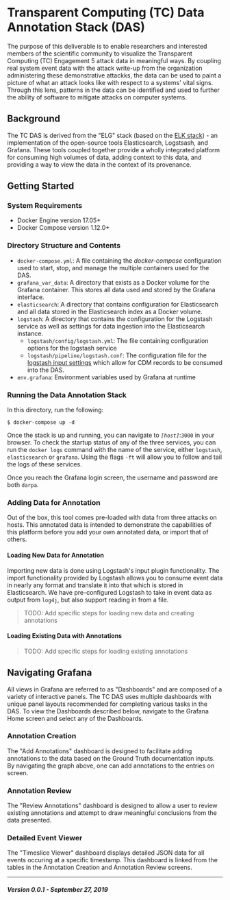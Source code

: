 
# Transparent Computing (TC) Data Annotation Stack (DAS)
The purpose of this deliverable is to enable researchers and interested members of the scientific community to visualize the Transparent Computing (TC) Engagement 5 attack data in meaningful ways. By coupling real system event data with the attack write-up from the organization administering these demonstrative attackks, the data can be used to paint a picture of what an attack looks like with respect to a systems' vital signs. Through this lens, patterns in the data can be identified and used to further the ability of software to mitigate attacks on computer systems. 

## Background
The TC DAS is derived from the "ELG" stack (based on the [ELK stack](https://www.elastic.co/what-is/elk-stack)) - an implementation of the open-source tools Elasticsearch, Logstsash, and Grafana. These tools coupled together provide a wholly integrated platform for consuming high volumes of data, adding context to this data, and providing a way to view the data in the context of its provenance.

## Getting Started
### System Requirements
- Docker Engine version 17.05+
- Docker Compose version 1.12.0+

### Directory Structure and Contents
- `docker-compose.yml`: A file containing the *docker-compose* configuration used to start, stop, and manage the multiple containers used for the DAS.
- `grafana_var_data`: A directory that exists as a Docker volume for the Grafana container. This stores all data used and stored by the Grafana interface.
- `elasticsearch`: A directory that contains configuration for Elasticsearch and all data stored in the Elasticsearch index as a Docker volume.
- `logstash`: A directory that contains the configuration for the Logstash service as well as settings for data ingestion into the Elasticsearch instance.
     - `logstash/config/logstash.yml`: The file containing configuration options for the logstash service
     - `logstash/pipeline/logstash.conf`: The configuration file for the [logstash input settings](https://www.elastic.co/guide/en/logstash/current/input-plugins.html) which allow for CDM records to be consumed into the DAS.
- `env.grafana`: Environment variables used by Grafana at runtime

### Running the Data Annotation Stack 
In this directory, run the following:
```
$ docker-compose up -d
```

Once the stack is up and running, you can navigate to *`[host]`*:`3000` in your browser. To check the startup status of any of the three services, you can run the `docker logs` command with the name of the service, either `logstash`, `elasticsearch` or `grafana`. Using the flags `-ft` will allow you to follow and tail the logs of these services.

Once you reach the Grafana login screen, the username and password are both `darpa`.

### Adding Data for Annotation
Out of the box, this tool comes pre-loaded with data from three attacks on hosts. This annotated data is intended to demonstrate the capabilities of this platform before you add your own annotated data, or import that of others. 

#### Loading New Data for Annotation
Importing new data is done using Logstash's input plugin functionality. The import functionality provided by Logstash allows you to consume event data in nearly any format and translate it into that which is stored in Elasticsearch. We have pre-configured Logstash to take in event data as output from `log4j`, but also support reading in from a file. 

> TODO: Add specific steps for loading new data and creating annotations

#### Loading Existing Data with Annotations
> TODO: Add specific steps for loading existing annotations 

## Navigating Grafana
All views in Grafana are referred to as "Dashboards" and are composed of a variety of interactive panels. The TC DAS uses multiple dashboards with unique panel layouts recommended for completing various tasks in the DAS. To view the Dashboards described below, navigate to the Grafana Home screen and select any of the Dashboards.

### Annotation Creation  
The "Add Annotations" dashboard is designed to facilitate adding annotations to the data based on the Ground Truth documentation inputs. By navigating the graph above, one can add annotations to the entries on screen.

### Annotation Review
The "Review Annotations" dashboard is designed to allow a user to review existing annotations and attempt to draw meaningful conclusions from the data presented. 

### Detailed Event Viewer
The "Timeslice Viewer" dashboard displays detailed JSON data for all events occuring at a specific timestamp. This dashboard is linked from the tables in the Annotation Creation and Annotation Review screens.

---
##### Version 0.0.1 - September 27, 2019
